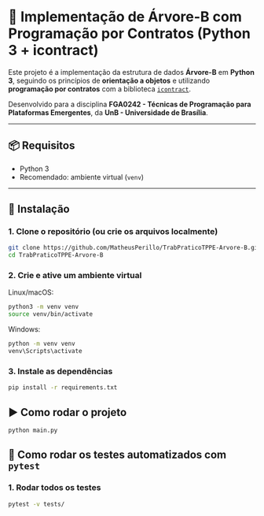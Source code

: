 # 🌳 Implementação de Árvore-B com Programação por Contratos (Python 3 + icontract)

Este projeto é a implementação da estrutura de dados **Árvore-B** em **Python 3**, seguindo os princípios de **orientação a objetos** e utilizando **programação por contratos** com a biblioteca [`icontract`](https://icontract.readthedocs.io/en/latest/).

Desenvolvido para a disciplina **FGA0242 - Técnicas de Programação para Plataformas Emergentes**, da **UnB - Universidade de Brasília**.

---

## 📦 Requisitos

- Python 3
- Recomendado: ambiente virtual (`venv`)

---

## 🔧 Instalação

### 1. Clone o repositório (ou crie os arquivos localmente)
```bash
git clone https://github.com/MatheusPerillo/TrabPraticoTPPE-Arvore-B.git
cd TrabPraticoTPPE-Arvore-B
```
### 2. Crie e ative um ambiente virtual

Linux/macOS:
```bash
python3 -m venv venv
source venv/bin/activate
```
Windows:
```bash
python -m venv venv
venv\Scripts\activate
```

### 3. Instale as dependências

```bash
pip install -r requirements.txt
```

## ▶️ Como rodar o projeto 

```bash
python main.py
```

## 🧪 Como rodar os testes automatizados com `pytest`

### 1. Rodar todos os testes
```bash
pytest -v tests/
```

